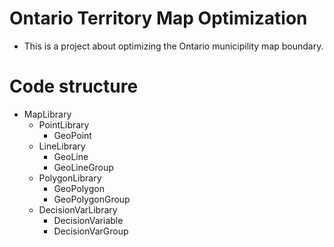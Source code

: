 # Ontario Territory Map Optimization
* This is a project about optimizing the Ontario municipility map boundary.
# Code structure
* MapLibrary
  * PointLibrary
    * GeoPoint
  * LineLibrary
    * GeoLine
    * GeoLineGroup
  * PolygonLibrary
    * GeoPolygon
    * GeoPolygonGroup
  * DecisionVarLibrary
    * DecisionVariable
    * DecisionVarGroup
